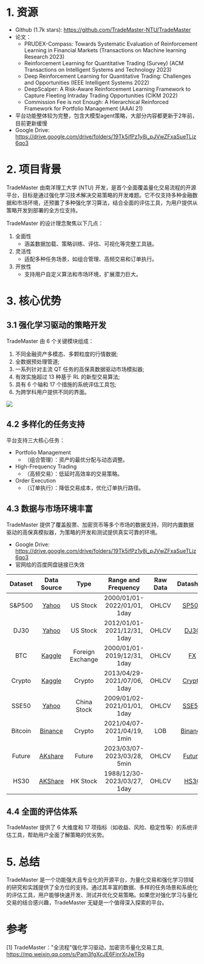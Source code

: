 # 1. 资源

- Github (1.7k stars): https://github.com/TradeMaster-NTU/TradeMaster
- 论文：
  - PRUDEX-Compass: Towards Systematic Evaluation of Reinforcement Learning in Financial Markets (Transactions on Machine learning Research 2023)
  - Reinforcement Learning for Quantitative Trading (Survey) (ACM Transactions on Intelligent Systems and Technology 2023)
  - Deep Reinforcement Learning for Quantitative Trading: Challenges and Opportunities (IEEE Intelligent Systems 2022)
  - DeepScalper: A Risk-Aware Reinforcement Learning Framework to Capture Fleeting Intraday Trading Opportunities (CIKM 2022)
  - Commission Fee is not Enough: A Hierarchical Reinforced Framework for Portfolio Management (AAAI 21)
- 平台功能整体较为完整，包含大模型agent策略，大部分内容都更新于2年前，目前更新缓慢
- Google Drive: https://drive.google.com/drive/folders/19Tk5ifPz1y8i_pJVwZFxaSueTLjz6qo3

# 2. 项目背景

TradeMaster 由南洋理工大学 (NTU) 开发，是首个全面覆盖量化交易流程的开源平台，目标是通过强化学习技术解决交易策略的开发难题。它不仅支持多种金融数据和市场环境，还预置了多种强化学习算法，结合全面的评估工具，为用户提供从策略开发到部署的全方位支持。

TradeMaster 的设计理念聚焦以下几点：

1. 全面性  
    - 涵盖数据加载、策略训练、评估、可视化等完整工具链。
2. 灵活性
   - 适配多种任务场景，如组合管理、高频交易和订单执行。
3. 开放性
   - 支持用户自定义算法和市场环境，扩展潜力巨大。

# 3. 核心优势

## 3.1 强化学习驱动的策略开发

TradeMaster 由 6 个关键模块组成：

1. 不同金融资产多模态、多颗粒度的行情数据;
2. 全数据预处理管道;
3. 一系列针对主流 QT 任务的高保真数据驱动市场模拟器;
4. 有效实施超过 13 种基于 RL 的新型交易算法;
5. 具有 6 个轴和 17 个措施的系统评估工具包;
6. 为跨学科用户提供不同的界面。

![](.01_TradeMaster_images/架构图.png)

## 4.2 多样化的任务支持
平台支持三大核心任务：

- Portfolio Management
   - （组合管理）：资产的最优分配与动态调整。
- High-Frequency Trading
   - （高频交易）：低延时高效率的交易策略。
- Order Execution
   - （订单执行）：降低交易成本，优化订单执行路径。
 
## 4.3 数据与市场环境丰富
TradeMaster 提供了覆盖股票、加密货币等多个市场的数据支持，同时内置数据驱动的高保真模拟器，为策略的开发和测试提供真实可靠的环境。

- Google Drive: https://drive.google.com/drive/folders/19Tk5ifPz1y8i_pJVwZFxaSueTLjz6qo3
- 官网给的百度网盘链接已失效

| Dataset |                    Data Source                     |     Type      |           Range and Frequency            | Raw Data |                                                 Datasheet                                                 |
|:-------:| :------------------------------------------------: | :-----------: | :--------------------------------------: | :------: | :-------------------------------------------------------------------------------------------------------: |
| S&P500  | [Yahoo](https://pypi.org/project/yfinance/) |   US Stock    |       2000/01/01-2022/01/01, 1day        |  OHLCV   |         [SP500]()          |
|  DJ30   | [Yahoo](https://pypi.org/project/yfinance/) |   US Stock    |       2012/01/01-2021/12/31, 1day        |  OHLCV   |         [DJ30](https://github.com/TradeMaster-NTU/TradeMaster/blob/main/data/data/dj30/DJ30.pdf)          |
|   BTC   |    [Kaggle](https://pypi.org/project/yfinance/)    |      Foreign Exchange       |     2000/01/01-2019/12/31, 1day        |  OHLCV   |         [FX](https://github.com/TradeMaster-NTU/TradeMaster/blob/main/data/data/exchange/FX.pdf)          |
| Crypto  |    [Kaggle](https://pypi.org/project/yfinance/)    |    Crypto     |       2013/04/29-2021/07/06, 1day        |  OHLCV   |        [Crypto](https://github.com/TradeMaster-NTU/TradeMaster/blob/main/data/data/BTC/Crypto.pdf)        |
|  SSE50  | [Yahoo](https://pypi.org/project/yfinance/) | China Stock |       2009/01/02-2021/01/01, 1day        |  OHLCV   |         [SSE50](https://github.com/TradeMaster-NTU/TradeMaster/blob/main/data/data/sz50/SZ50.pdf)          |
| Bitcoin |                     [Binance](https://www.binance.com/)                     |    Crypto     | 2021/04/07-2021/04/19, 1min |   LOB    | [Binance](https://github.com/TradeMaster-NTU/TradeMaster/blob/main/data/data/OE_BTC/limit_order_book.pdf) |
| Future |                     [AKshare](https://akshare.xyz/)                     |    Future     | 2023/03/07-2023/03/28, 5min |   OHLCV    | [Future](https://github.com/TradeMaster-NTU/TradeMaster/blob/1.0.0/data/portfolio_management/Future/future.pdf) |
| HS30 |                     [AKShare](https://akshare.xyz/)                     |    HK Stock     | 1988/12/30-2023/03/27, 1day |   OHLCV    | [HS30](https://github.com/TradeMaster-NTU/TradeMaster/blob/1.0.0/data/portfolio_management/hstech30/HSTech30.pdf) |

## 4.4 全面的评估体系
TradeMaster 提供了 6 大维度和 17 项指标（如收益、风险、稳定性等）的系统评估工具，帮助用户全面了解策略的优劣势。

# 5. 总结

TradeMaster 是一个功能强大且专业化的开源平台，为量化交易和强化学习领域的研究和实践提供了全方位的支持。通过其丰富的数据、多样的任务场景和系统化的评估工具，用户能够快速开发、测试并优化交易策略。如果您对强化学习与量化交易的结合感兴趣，TradeMaster 无疑是一个值得深入探索的平台。

# 参考

[1] TradeMaster："全流程"强化学习驱动，加密货币量化交易工具, https://mp.weixin.qq.com/s/Pam3fgXcJE6FinrXrJwTRg
